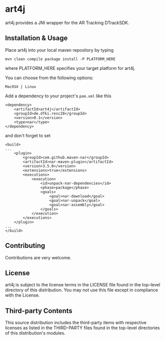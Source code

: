 # art4j
art4j provides a JNI wrapper for the AR Tracking DTrackSDK.

## Installation & Usage
Place art4j into your local maven repository by typing 
```
mvn clean compile package install -P PLATFORM_HERE
```
where PLATFORM_HERE specifies your target platform for art4j.

You can choose from the following options:
```
MacOSX | Linux
```

Add a dependency to your project's `pom.xml` like this
```
<dependency>
    <artifactId>art4j</artifactId>
    <groupId>de.dfki.resc28</groupId>
    <version>0.1</version>
    <type>nar</type>
</dependency>
```
and don't forget to set 
```
<build>
...
    <plugin>
        <groupId>com.github.maven-nar</groupId>
        <artifactId>nar-maven-plugin</artifactId>
        <version>3.5.0</version>
        <extensions>true</extensions>
        <executions>
            <execution>
                <id>unpack-nar-dependencies</id>
                <phase>package</phase>
                <goals>
                    <goal>nar-download</goal>
                    <goal>nar-unpack</goal>
                    <goal>nar-assembly</goal>
                </goals>
            </execution>
        </executions>
    </plugin>
...
</build>
```

## Contributing
Contributions are very welcome.

## License
art4j is subject to the license terms in the LICENSE file found in the top-level directory of this distribution. You may not use this file except in compliance with the License.

## Third-party Contents
This source distribution includes the third-party items with respective licenses as listed in the THIRD-PARTY files found in the top-level directories of this distribution's modules.